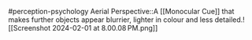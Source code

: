 #perception-psychology 
Aerial Perspective::A [[Monocular Cue]] that makes further objects appear blurrier, lighter in colour and less detailed.![[Screenshot 2024-02-01 at 8.00.08 PM.png]]